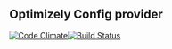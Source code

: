 ## Optimizely Config provider

[![Code Climate](https://codeclimate.com/github/ankit8898/optimizely_config_provider/badges/gpa.svg)](https://codeclimate.com/github/ankit8898/optimizely_config_provider)[![Build Status](https://travis-ci.org/ankit8898/optimizely_config_provider.svg?branch=master)](https://travis-ci.org/ankit8898/optimizely_config_provider)



